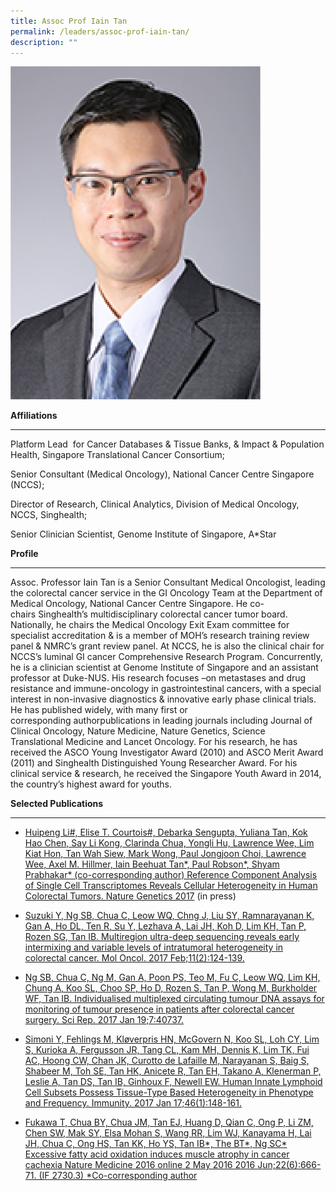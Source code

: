 ```yaml
---
title: Assoc Prof Iain Tan
permalink: /leaders/assoc-prof-iain-tan/
description: ""
---
```

<img style="width:400px" src="/images/Leaders/assoc-prof-tan-bee-huat.png">

**Affiliations**

* * *

Platform Lead&nbsp; for&nbsp;Cancer Databases &amp; Tissue Banks, &amp;&nbsp;Impact &amp; Population Health,&nbsp;Singapore Translational Cancer Consortium;&nbsp;

Senior Consultant (Medical Oncology), National Cancer Centre Singapore (NCCS);&nbsp;

Director of Research, Clinical Analytics, Division of Medical Oncology, NCCS,&nbsp;Singhealth;&nbsp;

Senior Clinician Scientist, Genome Institute of Singapore, A\*Star&nbsp;

**Profile**&nbsp;

* * *

Assoc. Professor Iain Tan is a Senior Consultant Medical Oncologist, leading the colorectal cancer service in the GI Oncology Team at the Department of Medical Oncology, National Cancer Centre Singapore. He co- chairs&nbsp;Singhealth’s&nbsp;multidisciplinary colorectal cancer&nbsp;tumor&nbsp;board. Nationally, he chairs the Medical Oncology Exit Exam committee for specialist accreditation &amp; is a member of MOH’s research training review panel &amp; NMRC’s grant review panel. At NCCS, he is also the clinical chair for NCCS’s luminal GI cancer Comprehensive Research Program. Concurrently, he is a clinician scientist at Genome Institute of Singapore and an assistant professor at Duke-NUS. His research focuses –on metastases and drug resistance and immune-oncology in gastrointestinal cancers, with a special interest in non-invasive diagnostics &amp; innovative early phase clinical trials. He has published widely, with many first or corresponding&nbsp;authorpublications&nbsp;in leading journals including Journal of Clinical Oncology, Nature Medicine, Nature Genetics, Science Translational&nbsp;Medicine&nbsp;and Lancet Oncology. For his research, he has received the ASCO Young Investigator Award (2010) and ASCO Merit Award (2011) and&nbsp;Singhealth&nbsp;Distinguished Young Researcher Award. For his clinical service &amp; research, he received the Singapore Youth Award in 2014, the country’s highest award for youths.&nbsp;

**Selected Publications**&nbsp;

* * *

*   [Huipeng Li#, Elise T. Courtois#, Debarka Sengupta, Yuliana Tan, Kok Hao Chen, Say Li Kong, Clarinda Chua, Yongli Hu, Lawrence Wee, Lim Kiat Hon, Tan Wah Siew, Mark Wong, Paul Jongjoon Choi, Lawrence Wee, Axel M. Hillmer, Iain Beehuat Tan\*, Paul Robson\*, Shyam Prabhakar\* (co-corresponding author) Reference Component Analysis of Single Cell Transcriptomes Reveals Cellular Heterogeneity in Human Colorectal Tumors. Nature Genetics 2017](https://www.nature.com/articles/ng.3818)&nbsp;(in&nbsp;press)&nbsp;

*   [Suzuki Y, Ng SB, Chua C, Leow WQ, Chng J, Liu SY, Ramnarayanan K, Gan A, Ho DL, Ten R, Su Y, Lezhava A, Lai JH, Koh D, Lim KH, Tan P, Rozen SG, Tan IB. Multiregion ultra-deep sequencing reveals early intermixing and variable levels of intratumoral heterogeneity in colorectal cancer. Mol Oncol. 2017 Feb;11(2):124-139.](https://pubmed.ncbi.nlm.nih.gov/28145097/)&nbsp;

*   [Ng SB, Chua C, Ng M, Gan A, Poon PS, Teo M, Fu C, Leow WQ, Lim KH, Chung A, Koo SL, Choo SP, Ho D, Rozen S, Tan P, Wong M, Burkholder WF, Tan IB. Individualised multiplexed circulating tumour DNA assays for monitoring of tumour presence in patients after colorectal cancer surgery. Sci Rep. 2017 Jan 19;7:40737.](https://www.ncbi.nlm.nih.gov/pmc/articles/PMC5244357/)&nbsp;

*   [Simoni Y, Fehlings M, Kløverpris HN, McGovern N, Koo SL, Loh CY, Lim S, Kurioka A, Fergusson JR, Tang CL, Kam MH, Dennis K, Lim TK, Fui AC, Hoong CW, Chan JK, Curotto de Lafaille M, Narayanan S, Baig S, Shabeer M, Toh SE, Tan HK, Anicete R, Tan EH, Takano A, Klenerman P, Leslie A, Tan DS, Tan IB, Ginhoux F, Newell EW. Human Innate Lymphoid Cell Subsets Possess Tissue-Type Based Heterogeneity in Phenotype and Frequency. Immunity. 2017 Jan 17;46(1):148-161.](https://pubmed.ncbi.nlm.nih.gov/27986455/)&nbsp;

*   [Fukawa T, Chua BY, Chua JM, Tan EJ, Huang D, Qian C, Ong P, Li ZM, Chen SW, Mak SY, Elsa Mohan S, Wang RR, Lim WJ, Kanayama H, Lai JH, Chua C, Ong HS, Tan KK, Ho YS, Tan IB\*, The BT\*, Ng SC\* Excessive fatty acid oxidation induces muscle atrophy in cancer cachexia Nature Medicine 2016 online 2 May 2016 2016 Jun;22(6):666-71. (IF 2730.3) \*Co-corresponding author](https://pubmed.ncbi.nlm.nih.gov/27135739/)